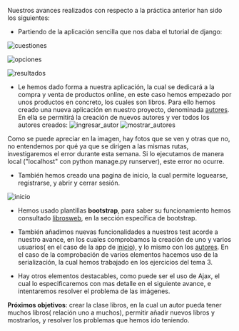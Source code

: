 Nuestros avances realizados con respecto a la práctica anterior han sido los siguientes:

- Partiendo de la aplicación sencilla que nos daba el tutorial de django:

![cuestiones](https://www.dropbox.com/s/59ub4jgzz3gj20a/img2.png?dl=1)

![opciones](https://www.dropbox.com/s/al4a94ahj3ggo4k/img3.png?dl=1)

![resultados](https://www.dropbox.com/s/j5372jejykzz880/img4.png?dl=1)

- Le hemos dado forma a nuestra aplicación, la cual se dedicará a la compra y venta de productos online, en este caso hemos empezado por unos productos en concreto, los cuales son libros. Para ello hemos creado una nueva aplicación en nuestro proyecto, denominada [autores](apps/autores). En ella se permitirá la creación de nuevos autores y ver todos los autores creados:
![ingresar_autor](https://www.dropbox.com/s/fva9yulfuo2e9cw/ingresar_autor.png?dl=1)
![mostrar_autores](https://www.dropbox.com/s/x4zqihjj34pz40w/mostrar_autores.png?dl=1)

Como se puede apreciar en la imagen, hay fotos que se ven y otras que no, no entendemos por qué ya que se dirigen a las mismas rutas, investigaremos el error durante esta semana. Si lo ejecutamos de manera local ("localhost" con python manage.py runserver), este error no ocurre.

- También hemos creado una pagina de inicio, la cual permite loguearse, registrarse, y abrir y cerrar sesión.

![inicio](https://www.dropbox.com/s/scay7hv89rga6ld/inicio.png?dl=1)

- Hemos usado plantillas **bootstrap**, para saber su funcionamiento hemos consultado [librosweb](https://librosweb.es/libro/bootstrap_3/), en la sección específica de bootstrap.

- También añadimos nuevas funcionalidades a nuestros test acorde a nuestro avance, en los cuales comprobamos la creación de uno y varios usuarios( en el caso de la app de [inicio](apps/inicio/tests.py)), y lo mismo con los [autores](apps/autores/tests.py). En el caso de la comprobación de varios elementos hacemos uso de la serialización, la cual hemos trabajado en los ejercicios del tema 3.

- Hay otros elementos destacables, como puede ser el uso de Ajax, el cual lo especificaremos con mas detalle en el siguiente avance, e intentaremos resolver el problema de las imágenes.


**Próximos objetivos**: crear la clase libros, en la cual un autor pueda tener muchos libros( relación uno a muchos), permitir añadir nuevos libros y mostrarlos, y resolver los problemas que hemos ido teniendo.




